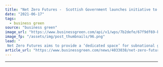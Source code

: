 ```yaml
---
title: "Net Zero Futures -  Scottish Government launches initiative to accelerate regional climate action"
date: "2021-06-17"
tags: 
  - business green
source: "business green"
image_url: "https://www.businessgreen.com/api/v1/wps/7b2defe/67f9df69-b5b4-443a-af7b-24368112fdb8/4/edinburgh-at-dusk-185x114.png"
image_fp: "/assets/img/post_thumbnails/96.png"
lead: "
 Net Zero Futures aims to provide a ‘dedicated space’ for subnational governments to share net zero learnings and hear from scientific experts, according to Climate Group  ..."
article_url: "https://www.businessgreen.com/news/4033038/net-zero-futures-scottish-government-launches-initiative-accelerate-regional-climate-action"
---
```


---
